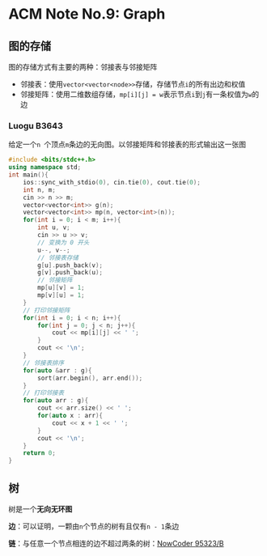 # ACM Note No.9: Graph

## 图的存储

图的存储方式有主要的两种：邻接表与邻接矩阵

- 邻接表：使用`vector<vector<node>>`存储，存储节点`i`的所有出边和权值
- 邻接矩阵：使用二维数组存储，`mp[i][j] = w`表示节点`i`到`j`有一条权值为`w`的边

### Luogu B3643

给定一个`n `个顶点`m`条边的无向图。以邻接矩阵和邻接表的形式输出这一张图

```c++
#include <bits/stdc++.h>
using namespace std;
int main(){
    ios::sync_with_stdio(0), cin.tie(0), cout.tie(0);
    int n, m;
    cin >> n >> m;
    vector<vector<int>> g(n);
    vector<vector<int>> mp(n, vector<int>(n));
    for(int i = 0; i < m; i++){
        int u, v;
        cin >> u >> v;
        // 变换为 0 开头
        u--, v--;
        // 邻接表存储
        g[u].push_back(v);
        g[v].push_back(u);
        // 邻接矩阵
        mp[u][v] = 1;
        mp[v][u] = 1;
    }
    // 打印邻接矩阵
    for(int i = 0; i < n; i++){
        for(int j = 0; j < n; j++){
            cout << mp[i][j] << ' ';
        }
        cout << '\n';
    }
    // 邻接表排序
    for(auto &arr : g){
        sort(arr.begin(), arr.end());
    }
    // 打印邻接表
    for(auto arr : g){
        cout << arr.size() << ' ';
        for(auto x : arr){
            cout << x + 1 << ' ';
        }
        cout << '\n';
    }
    return 0;
}
```

## 树

树是一个**无向无环图**

**边**：可以证明，一颗由`n`个节点的树有且仅有`n - 1`条边

**链**：与任意一个节点相连的边不超过两条的树：[NowCoder 95323/B](https://ac.nowcoder.com/acm/contest/95323/B)


